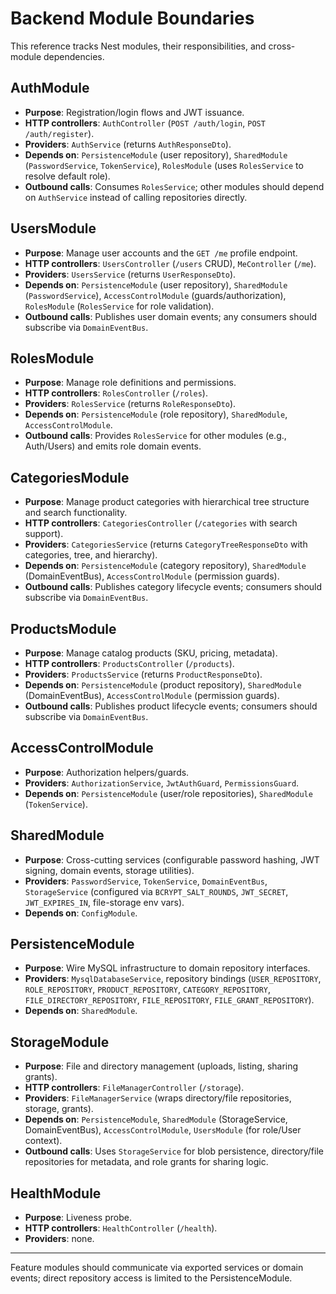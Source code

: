 # Backend Module Boundaries

This reference tracks Nest modules, their responsibilities, and cross-module dependencies.

## AuthModule
- **Purpose**: Registration/login flows and JWT issuance.
- **HTTP controllers**: `AuthController` (`POST /auth/login`, `POST /auth/register`).
- **Providers**: `AuthService` (returns `AuthResponseDto`).
- **Depends on**: `PersistenceModule` (user repository), `SharedModule` (`PasswordService`, `TokenService`), `RolesModule` (uses `RolesService` to resolve default role).
- **Outbound calls**: Consumes `RolesService`; other modules should depend on `AuthService` instead of calling repositories directly.

## UsersModule
- **Purpose**: Manage user accounts and the `GET /me` profile endpoint.
- **HTTP controllers**: `UsersController` (`/users` CRUD), `MeController` (`/me`).
- **Providers**: `UsersService` (returns `UserResponseDto`).
- **Depends on**: `PersistenceModule` (user repository), `SharedModule` (`PasswordService`), `AccessControlModule` (guards/authorization), `RolesModule` (`RolesService` for role validation).
- **Outbound calls**: Publishes user domain events; any consumers should subscribe via `DomainEventBus`.

## RolesModule
- **Purpose**: Manage role definitions and permissions.
- **HTTP controllers**: `RolesController` (`/roles`).
- **Providers**: `RolesService` (returns `RoleResponseDto`).
- **Depends on**: `PersistenceModule` (role repository), `SharedModule`, `AccessControlModule`.
- **Outbound calls**: Provides `RolesService` for other modules (e.g., Auth/Users) and emits role domain events.

## CategoriesModule
- **Purpose**: Manage product categories with hierarchical tree structure and search functionality.
- **HTTP controllers**: `CategoriesController` (`/categories` with search support).
- **Providers**: `CategoriesService` (returns `CategoryTreeResponseDto` with categories, tree, and hierarchy).
- **Depends on**: `PersistenceModule` (category repository), `SharedModule` (DomainEventBus), `AccessControlModule` (permission guards).
- **Outbound calls**: Publishes category lifecycle events; consumers should subscribe via `DomainEventBus`.

## ProductsModule
- **Purpose**: Manage catalog products (SKU, pricing, metadata).
- **HTTP controllers**: `ProductsController` (`/products`).
- **Providers**: `ProductsService` (returns `ProductResponseDto`).
- **Depends on**: `PersistenceModule` (product repository), `SharedModule` (DomainEventBus), `AccessControlModule` (permission guards).
- **Outbound calls**: Publishes product lifecycle events; consumers should subscribe via `DomainEventBus`.

## AccessControlModule
- **Purpose**: Authorization helpers/guards.
- **Providers**: `AuthorizationService`, `JwtAuthGuard`, `PermissionsGuard`.
- **Depends on**: `PersistenceModule` (user/role repositories), `SharedModule` (`TokenService`).

## SharedModule
- **Purpose**: Cross-cutting services (configurable password hashing, JWT signing, domain events, storage utilities).
- **Providers**: `PasswordService`, `TokenService`, `DomainEventBus`, `StorageService` (configured via `BCRYPT_SALT_ROUNDS`, `JWT_SECRET`, `JWT_EXPIRES_IN`, file-storage env vars).
- **Depends on**: `ConfigModule`.

## PersistenceModule
- **Purpose**: Wire MySQL infrastructure to domain repository interfaces.
- **Providers**: `MysqlDatabaseService`, repository bindings (`USER_REPOSITORY`, `ROLE_REPOSITORY`, `PRODUCT_REPOSITORY`, `CATEGORY_REPOSITORY`, `FILE_DIRECTORY_REPOSITORY`, `FILE_REPOSITORY`, `FILE_GRANT_REPOSITORY`).
- **Depends on**: `SharedModule`.

## StorageModule
- **Purpose**: File and directory management (uploads, listing, sharing grants).
- **HTTP controllers**: `FileManagerController` (`/storage`).
- **Providers**: `FileManagerService` (wraps directory/file repositories, storage, grants).
- **Depends on**: `PersistenceModule`, `SharedModule` (StorageService, DomainEventBus), `AccessControlModule`, `UsersModule` (for role/User context).
- **Outbound calls**: Uses `StorageService` for blob persistence, directory/file repositories for metadata, and role grants for sharing logic.

## HealthModule
- **Purpose**: Liveness probe.
- **HTTP controllers**: `HealthController` (`/health`).
- **Providers**: none.

---

Feature modules should communicate via exported services or domain events; direct repository access is limited to the PersistenceModule.
